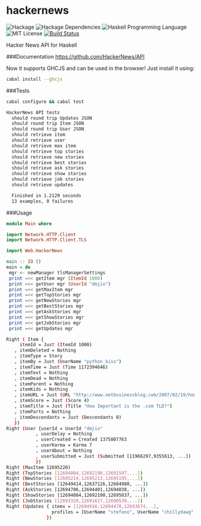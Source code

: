 hackernews
==========
![Hackage](https://img.shields.io/hackage/v/hackernews.svg)
![Hackage Dependencies](https://img.shields.io/hackage-deps/v/hackernews.svg)
![Haskell Programming Language](https://img.shields.io/badge/language-Haskell-blue.svg)
![MIT License](http://img.shields.io/badge/license-MIT-brightgreen.svg)
[![Build Status](https://travis-ci.org/dmjio/hackernews.svg?branch=master)](https://travis-ci.org/dmjio/hackernews)

Hacker News API for Haskell

###Documentation
<https://github.com/HackerNews/API>

Now it supports GHCJS and can be used in the browser! Just install it using:
```bash
cabal install --ghcjs
```

###Tests
```bash
cabal configure && cabal test
```

```bash
HackerNews API tests
  should round trip Updates JSON
  should round trip Item JSON
  should round trip User JSON
  should retrieve item
  should retrieve user
  should retrieve max item
  should retrieve top stories
  should retrieve new stories
  should retrieve best stories
  should retrieve ask stories
  should retrieve show stories
  should retrieve job stories
  should retrieve updates

  Finished in 1.2129 seconds
  13 examples, 0 failures
```

###Usage
```haskell
module Main where

import Network.HTTP.Client
import Network.HTTP.Client.TLS

import Web.HackerNews

main :: IO ()
main = do
 mgr <- newManager tlsManagerSettings
 print =<< getItem mgr (ItemId 1000)
 print =<< getUser mgr (UserId "dmjio")
 print =<< getMaxItem mgr
 print =<< getTopStories mgr
 print =<< getNewStories mgr
 print =<< getBestStories mgr
 print =<< getAskStories mgr
 print =<< getShowStories mgr
 print =<< getJobStories mgr
 print =<< getUpdates mgr
```

```bash
Right ( Item {
	 itemId = Just (ItemId 1000)
   , itemDeleted = Nothing
   , itemType = Story
   , itemBy = Just (UserName "python_kiss")
   , itemTime = Just (Time 1172394646)
   , itemText = Nothing
   , itemDead = Nothing
   , itemParent = Nothing
   , itemKids = Nothing
   , itemURL = Just (URL "http://www.netbusinessblog.com/2007/02/19/how-important-is-the-dot-com/")
   , itemScore = Just (Score 4)
   , itemTitle = Just (Title "How Important is the .com TLD?")
   , itemParts = Nothing
   , itemDescendants = Just (Descendants 0)
   })
Right (User {userId = UserId "dmjio"
		   , userDelay = Nothing
		   , userCreated = Created 1375807763
		   , userKarma = Karma 7
		   , userAbout = Nothing
		   , userSubmitted = Just (Submitted [11966297,9355613, ...])
		   })
Right (MaxItem 12695220)
Right (TopStories [12694004,12692190,12691597,...])
Right (NewStories [12695214,12695213,12695195,...])
Right (BestStories [12649414,12637126,12684980, ...])
Right (AskStories [12694706,12694401,12694038, ...])
Right (ShowStories [12694004,12692190,12695037, ...])
Right (JobStories [12693320,12691627,12690539,...])
Right (Updates { items = [12694916,12694478,12693674,..],
				 profiles = [UserName "stefano", UserName "chillydawg", ...]
			   })

```
